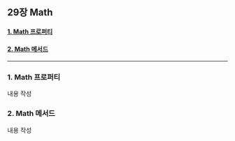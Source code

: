 ## 29장 Math

#### [1. Math 프로퍼티](#1-Math-프로퍼티-1)
#### [2. Math 메서드](#2-Math-메서드-1)

***

### 1. Math 프로퍼티

내용 작성

### 2. Math 메서드

내용 작성

